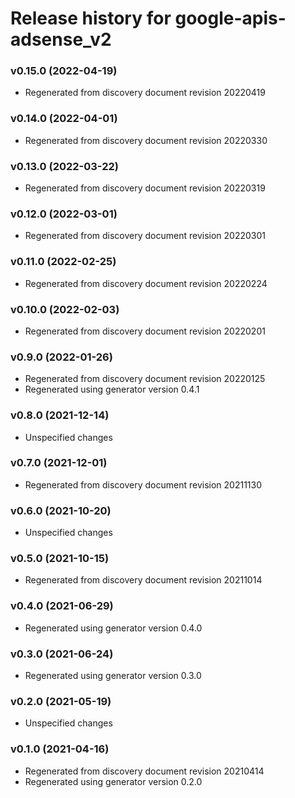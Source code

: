 # Release history for google-apis-adsense_v2

### v0.15.0 (2022-04-19)

* Regenerated from discovery document revision 20220419

### v0.14.0 (2022-04-01)

* Regenerated from discovery document revision 20220330

### v0.13.0 (2022-03-22)

* Regenerated from discovery document revision 20220319

### v0.12.0 (2022-03-01)

* Regenerated from discovery document revision 20220301

### v0.11.0 (2022-02-25)

* Regenerated from discovery document revision 20220224

### v0.10.0 (2022-02-03)

* Regenerated from discovery document revision 20220201

### v0.9.0 (2022-01-26)

* Regenerated from discovery document revision 20220125
* Regenerated using generator version 0.4.1

### v0.8.0 (2021-12-14)

* Unspecified changes

### v0.7.0 (2021-12-01)

* Regenerated from discovery document revision 20211130

### v0.6.0 (2021-10-20)

* Unspecified changes

### v0.5.0 (2021-10-15)

* Regenerated from discovery document revision 20211014

### v0.4.0 (2021-06-29)

* Regenerated using generator version 0.4.0

### v0.3.0 (2021-06-24)

* Regenerated using generator version 0.3.0

### v0.2.0 (2021-05-19)

* Unspecified changes

### v0.1.0 (2021-04-16)

* Regenerated from discovery document revision 20210414
* Regenerated using generator version 0.2.0

